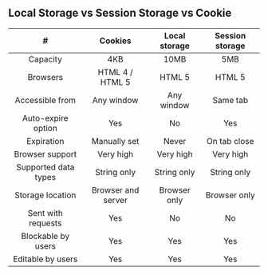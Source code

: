 
## Local Storage vs Session Storage vs Cookie

|           #          |       Cookies      | Local storage | Session storage |
|:--------------------:|:------------------:|:-------------:|:---------------:|
|       Capacity       |         4KB        |      10MB     |       5MB       |
|       Browsers       |   HTML 4 / HTML 5  |     HTML 5    |      HTML 5     |
|    Accessible from   |     Any window     |   Any window  |     Same tab    |
|  Auto-expire option  |         Yes        |       No      |       Yes       |
|      Expiration      |    Manually set    |     Never     |   On tab close  |
|    Browser support   |      Very high     |   Very high   |    Very high    |
| Supported data types |     String only    |  String only  |   String only   |
|   Storage location   | Browser and server |  Browser only |   Browser only  |
|  Sent with requests  |         Yes        |       No      |        No       |
|  Blockable by users  |         Yes        |      Yes      |       Yes       |
|   Editable by users  |         Yes        |      Yes      |       Yes       |